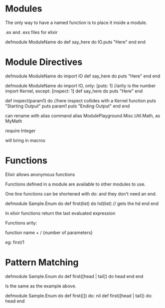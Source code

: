# Modules

The only way to have a named function is to place it inside a module.

.ex and .exs files for elixir

defmodule ModuleName do
  def say_here do
    IO.puts "Here"
  end
end

# Module Directives

defmodule ModuleName do
import IO
  def say_here do
    puts "Here"
  end
end

defmodule ModuleName do
import IO, only: [puts: 1] //arity is the number
import Kernel, except: [inspect: 1]
  def say_here do
    puts "Here"
  end

  def inspect(param1) do     //here inspect collides with a Kernel function
    puts "Starting Output"
    puts param1
    puts "Ending Output"
  end
end


can rename with alias command
alias ModulePlayground.Misc.Util.Math, as MyMath

require Integer

will bring in macros

# Functions

Elixir allows anonymous functions

Functions defined in a module are available to other modules to use.

One line functions can be shortened with do: and they don't need an end.

defmodule Sample.Enum do
  def first(list) do
    hd(list) // gets the hd
  end
end

In elixir functions return the last evaluated expression

Functions arity:

function name + / {number of parameters}

eg: first/1

# Pattern Matching

defmodule Sample.Enum do
  def first([head | tail]) do
    head
  end
end

Is the same as the example above.

defmodule Sample.Enum do
  def first([]) do: nil
  def first([head | tail]) do: head
end
